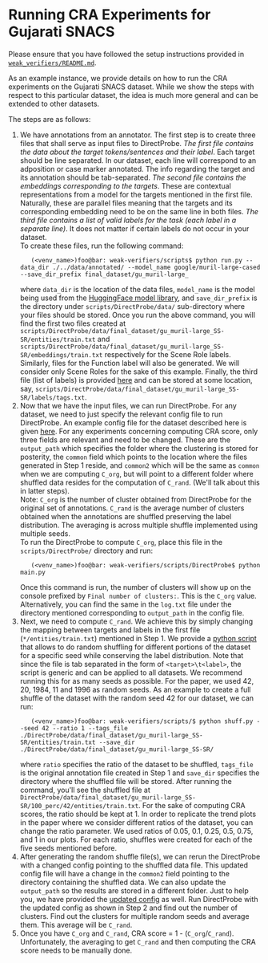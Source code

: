 # Running CRA Experiments for Gujarati SNACS

Please ensure that you have followed the setup instructions provided in [`weak_verifiers/README.md`](https://github.com/utahnlp/weak-verifiers/blob/main/README.md).

As an example instance, we provide details on how to run the CRA experiments on the Gujarati SNACS dataset. While we show the steps with respect to this particular dataset, the idea is much more general and can be extended to other datasets. 

The steps are as follows:
1. We have annotations from an annotator. The first step is to create three files that shall serve as input files to DirectProbe. <i>The first file contains the data about the target tokens/sentences and their label</i>. Each target should be line separated. In our dataset, each line will correspond to an adposition or case marker annotated. The info regarding the target and its annotation should be tab-separated. <i>The second file contains the embeddings corresponding to the targets</i>. These are contextual representations from a model for the targets mentioned in the first file. Naturally, these are parallel files meaning that the targets and its corresponding embedding need to be on the same line in both files.  <i>The third file contains a list of valid labels for the task (each label in a separate line)</i>. It does not matter if certain labels do not occur in your dataset.<br>
    To create these files, run the following command:
    ```console
       (<venv_name>)foo@bar: weak-verifiers/scripts$ python run.py --data_dir ./../data/annotated/ --model_name google/muril-large-cased --save_dir_prefix final_dataset/gu_muril-large_
    ```
    where `data_dir` is the location of the data files, `model_name` is the model being used from the [HuggingFace model library](https://huggingface.co/models), and `save_dir_prefix` is the directory under `scripts/DirectProbe/data/` sub-directory where your files should be stored.
   Once you run the above command, you will find the first two files created at `scripts/DirectProbe/data/final_dataset/gu_muril-large_SS-SR/entities/train.txt` and `scripts/DirectProbe/data/final_dataset/gu_muril-large_SS-SR/embeddings/train.txt` respectively for the Scene Role labels. Similarly, files for the Function label will also be generated. We will consider only Scene Roles for the sake of this example. Finally, the third file (list of labels) is provided [here](https://github.com/utahnlp/weak-verifiers/blob/main/scripts/misc/tags.txt) and can be stored at some location, say, `scripts/DirectProbe/data/final_dataset/gu_muril-large_SS-SR/labels/tags.txt`.
2. Now that we have the input files, we can run DirectProbe. For any dataset, we need to just specify the relevant config file to run DirectProbe. An example config file for the dataset described here is given [here](https://github.com/utahnlp/weak-verifiers/blob/main/scripts/misc/config.ini). For any experiments concerning computing CRA score, only three fields are relevant and need to be changed. These are the `output_path` which specifies the folder where the clustering is stored for posterity, the `common` field which points to the location where the files generated in Step 1 reside, and `common2` which will be the same as `common` when we are computing `C_org`, but will point to a different folder where shuffled data resides for the computation of `C_rand`. (We'll talk about this in latter steps).<br> Note: `C_org` is the number of cluster obtained from DirectProbe for the original set of annotations. `C_rand` is the average number of clusters obtained when the annotations are shuffled preserving the label distribution. The averaging is across multiple shuffle implemented using multiple seeds. 
<br>To run the DirectProbe to compute `C_org`, place this file in the `scripts/DirectProbe/` directory and run:
    ```console
       (<venv_name>)foo@bar: weak-verifiers/scripts/DirectProbe$ python main.py
    ```
    Once this command is run, the number of clusters will show up on the console prefixed by `Final number of clusters:`. This is the `C_org` value. Alternatively, you can find the same in the `log.txt` file under the directory mentioned corresponding to `output_path` in the config file.
3. Next, we need to compute `C_rand`. We achieve this by simply changing the mapping between targets and labels in the first file (`*/entities/train.txt`) mentioned in Step 1. We provide a [python script](https://github.com/utahnlp/weak-verifiers/blob/main/scripts/misc/shuff.py) that allows to do random shuffling for different portions of the dataset for a specific seed while conserving the label distribution. Note that since the file is tab separated in the form of `<target>\t<label>`, the script is generic and can be applied to all datasets. We recommend running this for as many seeds as possible. For the paper, we used 42, 20, 1984, 11 and 1996 as random seeds. As an example to create a full shuffle of the dataset with the random seed 42 for our dataset, we can run:
    ```console
       (<venv_name>)foo@bar: weak-verifiers/scripts/$ python shuff.py --seed 42 --ratio 1 --tags_file ./DirectProbe/data/final_dataset/gu_muril-large_SS-SR/entities/train.txt --save_dir ./DirectProbe/data/final_dataset/gu_muril-large_SS-SR/
    ```
    where `ratio` specifies the ratio of the dataset to be shuffled, `tags_file` is the original annotation file created in Step 1 and `save_dir` specifies the directory where the shuffled file will be stored. After running the command, you'll see the shuffled file at `DirectProbe/data/final_dataset/gu_muril-large_SS-SR/100_perc/42/entities/train.txt`. For the sake of computing CRA scores, the ratio should be kept at 1. In order to replicate the trend plots in the paper where we consider different ratios of the dataset, you can change the ratio parameter. We used ratios of 0.05, 0.1, 0.25, 0.5, 0.75, and 1 in our plots. For each ratio, shuffles were created for each of the five seeds mentioned before.
4. After generating the random shuffle file(s), we can rerun the DirectProbe with a changed config pointing to the shuffled data file. This updated config file will have a change in the `common2` field pointing to the directory containing the shuffled data. We can also update the `output_path` so the results are stored in a different folder. Just to help you, we have provided the [updated config](https://github.com/utahnlp/weak-verifiers/blob/main/scripts/misc/config_shuff.ini) as well. Run DirectProbe with the updated config as shown in Step 2 and find out the number of clusters. Find out the clusters for multiple random seeds and average them. This average will be `C_rand`.
5. Once you have `C_org` and `C_rand`, CRA score = 1 - (`C_org`/`C_rand`). Unfortunately, the averaging to get `C_rand` and then computing the CRA score needs to be manually done. 
